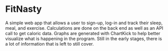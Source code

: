 # FitNasty

A simple web app that allows a user to sign-up, log-in and track their sleep, meal, and exercise. 
Calculations are done on the back end as well as an API call to get caloric data. 
Graphs are generated with ChartKick to help better visualize what is happening in the program. 
Still in the early stages, there is a lot of information that is left to still cover. 
